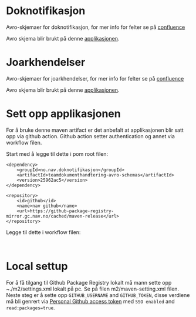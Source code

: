 # Doknotifikasjon

Avro-skjemaer for doknotifikasjon, for mer info for felter se på [confluence](https://confluence.adeo.no/display/BOA/doknotifikasjon+-+Funksjonell+Beskrivelse)

Avro skjema blir brukt på denne [applikasjonen](https://github.com/navikt/doknotifikasjon).

# Joarkhendelser

Avro-skjemaer for joarkhendelser, for mer info for felter se på [confluence](https://confluence.adeo.no/display/BOA/Joarkhendelser)

Avro skjema blir brukt på denne [applikasjonen](https://github.com/navikt/joarkhendelser).

# Sett opp applikasjonen

For å bruke denne maven artifact er det anbefalt at applikasjonen blir satt opp via github action. Github action setter authentication og annet via workflow filen.

Start med å legge til dette i pom root filen:
```
<dependency>
    <groupId>no.nav.doknotifikasjon</groupId>
    <artifactId>teamdokumenthandtering-avro-schemas</artifactId>
    <version>25962ac5</version>
</dependency>

<repository>
    <id>github</id>
    <name>nav github</name>
    <url>https://github-package-registry-mirror.gc.nav.no/cached/maven-release</url>
</repository>
```

Legge til dette i workflow filen: 
```


```

# Local settup

For å få tilgang til Github Package Registry lokalt må mann sette opp ~./m2/settings.xml lokalt på pc. Se på filen m2/maven-setting.xml filen.
Neste steg er å sette opp `GITHUB_USERNAME` and `GITHUB_TOKEN`, disse verdiene må bli genrert via [Personal Github access token](https://github.com/settings/tokens) med `SSO enabled` and `read:packages=true`.
